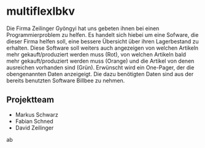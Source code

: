 # multiflexlbkv
Die Firma Zeilinger Gyöngyi hat uns gebeten ihnen bei einen Programmierproblem zu helfen. Es handelt sich hiebei um eine Sofware, die dieser Firma helfen soll, eine bessere Übersicht über ihren Lagerbestand zu erhalten. Diese Software soll weiters auch angezeigen von welchen Artikeln mehr gekauft/produziert werden muss (Rot), von welchen Artikeln bald mehr gekauft/produziert werden muss (Orange) und die Artikel von denen ausreichen vorhanden sind (Grün). 
Erwünscht wird ein One-Pager, der die obengenannten Daten anzeigeigt. Die dazu benötigten Daten sind aus der bereits benutzten Software Billbee zu nehmen. 

## Projektteam
- Markus Schwarz
- Fabian Schned
- David Zeilinger

ab
